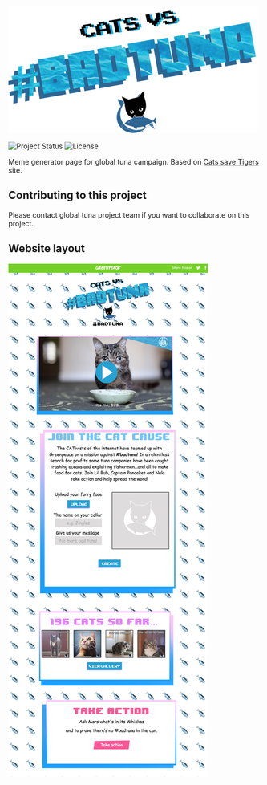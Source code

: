 [![Cats vs Bad Tuna](https://raw.githubusercontent.com/greenpeace/catsvsbadtuna/master/assets/images/title.png)](http://www.catsvsbadtuna.org/)

![Project Status](https://img.shields.io/badge/status-stable-brightgreen.svg) ![License](https://img.shields.io/badge/license-TBA-lightgrey.svg)

Meme generator page for global tuna campaign. Based on [Cats save Tigers](http://www.catssavetigers.org/) site.

## Contributing to this project

Please contact global tuna project team if you want to collaborate on this project.


## Website layout

![Site Layout](https://raw.githubusercontent.com/greenpeace/catsvsbadtuna/master/assets/images/screenshot-full-web.jpg)